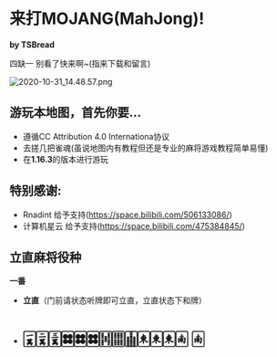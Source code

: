 # 来打MOJANG(MahJong)!
**by TSBread**

四缺一 别看了快来啊~(指来下载和留言)

![2020-10-31_14.48.57.png](https://i.loli.net/2020/11/01/onbYcJaDVvu5M3y.png)

## 游玩本地图，首先你要…
* 遵循CC Attribution 4.0 Internationa协议
* 去搓几把雀魂(虽说地图内有教程但还是专业的麻将游戏教程简单易懂)
* 在**1.16.3**的版本进行游玩

## 特别感谢:
* Rnadint 给予支持(https://space.bilibili.com/506133086/)
* 计算机星云 给予支持(https://space.bilibili.com/475384845/)


## **立直麻将役种**
**一番**
* **立直**（门前请状态听牌即可立直，立直状态下和牌）
* # 🀇🀈🀉🀜🀜🀜🀔🀕🀖🀀🀀🀀🀁 🀁
